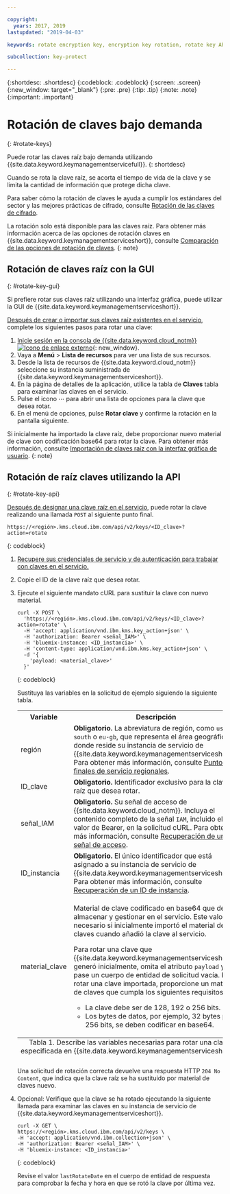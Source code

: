 ```yaml
---

copyright:
  years: 2017, 2019
lastupdated: "2019-04-03"

keywords: rotate encryption key, encryption key rotation, rotate key API examples 

subcollection: key-protect

---
```


{:shortdesc: .shortdesc}
{:codeblock: .codeblock}
{:screen: .screen}
{:new_window: target="_blank"}
{:pre: .pre}
{:tip: .tip}
{:note: .note}
{:important: .important}

# Rotación de claves bajo demanda
{: #rotate-keys}

Puede rotar las claves raíz bajo demanda utilizando {{site.data.keyword.keymanagementservicefull}}.
{: shortdesc}

Cuando se rota la clave raíz, se acorta el tiempo de vida de la clave y se limita la cantidad de información que protege dicha clave.   

Para saber cómo la rotación de claves le ayuda a cumplir los estándares del sector y las mejores prácticas de cifrado, consulte [Rotación de las claves de cifrado](/docs/services/key-protect?topic=key-protect-key-rotation).

La rotación solo está disponible para las claves raíz. Para obtener más información acerca de las opciones de rotación claves en {{site.data.keyword.keymanagementserviceshort}}, consulte [Comparación de las opciones de rotación de claves](/docs/services/key-protect?topic=key-protect-key-rotation#compare-key-rotation-options).
{: note}

## Rotación de claves raíz con la GUI
{: #rotate-key-gui}

Si prefiere rotar sus claves raíz utilizando una interfaz gráfica, puede utilizar la GUI de {{site.data.keyword.keymanagementserviceshort}}.

[Después de crear o importar sus claves raíz existentes en el servicio](/docs/services/key-protect?topic=key-protect-create-root-keys), complete los siguientes pasos para rotar una clave:

1. [Inicie sesión en la consola de {{site.data.keyword.cloud_notm}} ![Icono de enlace externo](../../icons/launch-glyph.svg "Icono de enlace externo")](https://{DomainName}/){: new_window}.
2. Vaya a **Menú** &gt; **Lista de recursos** para ver una lista de sus recursos.
3. Desde la lista de recursos de {{site.data.keyword.cloud_notm}} seleccione su instancia suministrada de {{site.data.keyword.keymanagementserviceshort}}.
4. En la página de detalles de la aplicación, utilice la tabla de **Claves** tabla para examinar las claves en el servicio.
5. Pulse el icono ⋯ para abrir una lista de opciones para la clave que desea rotar.
6. En el menú de opciones, pulse **Rotar clave** y confirme la rotación en la pantalla siguiente.

Si inicialmente ha importado la clave raíz, debe proporcionar nuevo material de clave con codificación base64 para rotar la clave. Para obtener más información, consulte [Importación de claves raíz con la interfaz gráfica de usuario](/docs/services/key-protect?topic=key-protect-import-root-keys#gui).
{: note}

## Rotación de raíz claves utilizando la API
{: #rotate-key-api}

[Después de designar una clave raíz en el servicio](/docs/services/key-protect?topic=key-protect-create-root-keys), puede rotar la clave realizando una llamada `POST` al siguiente punto final.

```
https://<región>.kms.cloud.ibm.com/api/v2/keys/<ID_clave>?action=rotate
```
{: codeblock}

1. [Recupere sus credenciales de servicio y de autenticación para trabajar con claves en el servicio.](/docs/services/key-protect?topic=key-protect-set-up-api)

2. Copie el ID de la clave raíz que desea rotar.

3. Ejecute el siguiente mandato cURL para sustituir la clave con nuevo material.

    ```cURL
    curl -X POST \
      'https://<región>.kms.cloud.ibm.com/api/v2/keys/<ID_clave>?action=rotate' \
      -H 'accept: application/vnd.ibm.kms.key_action+json' \
      -H 'authorization: Bearer <señal_IAM>' \
      -H 'bluemix-instance: <ID_instancia>' \
      -H 'content-type: application/vnd.ibm.kms.key_action+json' \
      -d '{
        'payload: <material_clave>'
      }'
    ```
    {: codeblock}

    Sustituya las variables en la solicitud de ejemplo siguiendo la siguiente tabla.

    <table>
      <tr>
        <th>Variable</th>
        <th>Descripción</th>
      </tr>
      <tr>
        <td><varname>región</varname></td>
        <td><strong>Obligatorio.</strong> La abreviatura de región, como <code>us-south</code> o <code>eu-gb</code>, que representa el área geográfica donde reside su instancia de servicio de {{site.data.keyword.keymanagementserviceshort}}. Para obtener más información, consulte <a href="/docs/services/key-protect?topic=key-protect-regions#endpoints">Puntos finales de servicio regionales</a>.</td>
      </tr>
      <tr>
        <td><varname>ID_clave</varname></td>
        <td><strong>Obligatorio.</strong> Identificador exclusivo para la clave raíz que desea rotar.</td>
      </tr>
      <tr>
        <td><varname>señal_IAM</varname></td>
        <td><strong>Obligatorio.</strong> Su señal de acceso de {{site.data.keyword.cloud_notm}}. Incluya el contenido completo de la señal <code>IAM</code>, incluido el valor de Bearer, en la solicitud cURL. Para obtener más información, consulte <a href="/docs/services/key-protect?topic=key-protect-retrieve-access-token">Recuperación de una señal de acceso</a>.</td>
      </tr>
      <tr>
        <td><varname>ID_instancia</varname></td>
        <td><strong>Obligatorio.</strong> El único identificador que está asignado a su instancia de servicio de {{site.data.keyword.keymanagementserviceshort}}. Para obtener más información, consulte <a href="/docs/services/key-protect?topic=key-protect-retrieve-instance-ID">Recuperación de un ID de instancia</a>.</td>
      </tr>
      <tr>
        <td><varname>material_clave</varname></td>
        <td>
          <p>Material de clave codificado en base64 que desea almacenar y gestionar en el servicio. Este valor es necesario si inicialmente importó el material de claves cuando añadió la clave al servicio.</p>
          <p>Para rotar una clave que {{site.data.keyword.keymanagementserviceshort}} generó inicialmente, omita el atributo <code>payload</code> y pase un cuerpo de entidad de solicitud vacía. Para rotar una clave importada, proporcione un material de claves que cumpla los siguientes requisitos:</p>
          <p>
            <ul>
              <li>La clave debe ser de 128, 192 o 256 bits.</li>
              <li>Los bytes de datos, por ejemplo, 32 bytes para 256 bits, se deben codificar en base64.</li>
            </ul>
          </p>
        </td>
      </tr>
      <caption style="caption-side:bottom;">Tabla 1. Describe las variables necesarias para rotar una clave especificada en {{site.data.keyword.keymanagementserviceshort}}.</caption>
    </table>

    Una solicitud de rotación correcta devuelve una respuesta HTTP `204 No Content`, que indica que la clave raíz se ha sustituido por material de claves nuevo.

4. Opcional: Verifique que la clave se ha rotado ejecutando la siguiente llamada para examinar las claves en su instancia de servicio de {{site.data.keyword.keymanagementserviceshort}}.

    ```cURL
    curl -X GET \
    https://<región>.kms.cloud.ibm.com/api/v2/keys \
    -H 'accept: application/vnd.ibm.collection+json' \
    -H 'authorization: Bearer <señal_IAM>' \
    -H 'bluemix-instance: <ID_instancia>'
    ```
    {: codeblock}
  
    Revise el valor `lastRotateDate` en el cuerpo de entidad de respuesta para comprobar la fecha y hora en que se rotó la clave por última vez.
    
